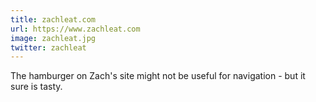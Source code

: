```yaml
---
title: zachleat.com
url: https://www.zachleat.com
image: zachleat.jpg
twitter: zachleat
---
```


The hamburger on Zach's site might not be useful for navigation - but it sure is tasty.